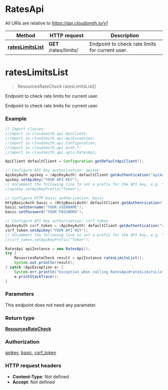 # RatesApi

All URIs are relative to *https://api.cloudsmith.io/v1*

Method | HTTP request | Description
------------- | ------------- | -------------
[**ratesLimitsList**](RatesApi.md#ratesLimitsList) | **GET** /rates/limits/ | Endpoint to check rate limits for current user.


<a name="ratesLimitsList"></a>
# **ratesLimitsList**
> ResourcesRateCheck ratesLimitsList()

Endpoint to check rate limits for current user.

Endpoint to check rate limits for current user.

### Example
```java
// Import classes:
//import io.cloudsmith.api.ApiClient;
//import io.cloudsmith.api.ApiException;
//import io.cloudsmith.api.Configuration;
//import io.cloudsmith.api.auth.*;
//import io.cloudsmith.api.apis.RatesApi;

ApiClient defaultClient = Configuration.getDefaultApiClient();

// Configure API key authorization: apikey
ApiKeyAuth apikey = (ApiKeyAuth) defaultClient.getAuthentication("apikey");
apikey.setApiKey("YOUR API KEY");
// Uncomment the following line to set a prefix for the API key, e.g. "Token" (defaults to null)
//apikey.setApiKeyPrefix("Token");

// Configure HTTP basic authorization: basic
HttpBasicAuth basic = (HttpBasicAuth) defaultClient.getAuthentication("basic");
basic.setUsername("YOUR USERNAME");
basic.setPassword("YOUR PASSWORD");

// Configure API key authorization: csrf_token
ApiKeyAuth csrf_token = (ApiKeyAuth) defaultClient.getAuthentication("csrf_token");
csrf_token.setApiKey("YOUR API KEY");
// Uncomment the following line to set a prefix for the API key, e.g. "Token" (defaults to null)
//csrf_token.setApiKeyPrefix("Token");

RatesApi apiInstance = new RatesApi();
try {
    ResourcesRateCheck result = apiInstance.ratesLimitsList();
    System.out.println(result);
} catch (ApiException e) {
    System.err.println("Exception when calling RatesApi#ratesLimitsList");
    e.printStackTrace();
}
```

### Parameters
This endpoint does not need any parameter.

### Return type

[**ResourcesRateCheck**](ResourcesRateCheck.md)

### Authorization

[apikey](../README.md#apikey), [basic](../README.md#basic), [csrf_token](../README.md#csrf_token)

### HTTP request headers

 - **Content-Type**: Not defined
 - **Accept**: Not defined

